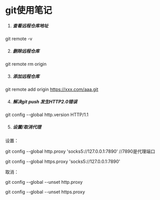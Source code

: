 # git使用笔记

1. ##### 查看远程仓库地址

git remote -v

2. ##### 删除远程仓库

git remote rm origin

3. ##### 添加远程仓库

git remote add origin https://xxx.com/aaa.git

4. ##### 解决git push 发生HTTP2.0错误

git config --global http.version HTTP/1.1

5. ##### 设置/取消代理

设置：

git config --global http.proxy 'socks5://127.0.0.1:7890'     //7890是代理端口

git config --global https.proxy 'socks5://127.0.0.1:7890'   

取消：

git config --global --unset http.proxy

git config --global --unset https.proxy

